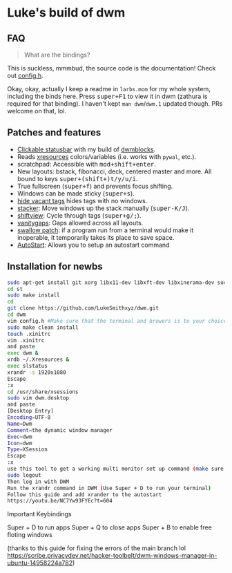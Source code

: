 # Luke's build of dwm

## FAQ

> What are the bindings?

This is suckless, mmmbud, the source code is the documentation! Check out [config.h](config.h).

Okay, okay, actually I keep a readme in `larbs.mom` for my whole system, including the binds here.
Press <kbd>super+F1</kbd> to view it in dwm (zathura is required for that binding).
I haven't kept `man dwm`/`dwm.1` updated though. PRs welcome on that, lol.

## Patches and features

- [Clickable statusbar](https://dwm.suckless.org/patches/statuscmd/) with my build of [dwmblocks](https://github.com/lukesmithxyz/dwmblocks).
- Reads [xresources](https://dwm.suckless.org/patches/xresources/) colors/variables (i.e. works with `pywal`, etc.).
- scratchpad: Accessible with <kbd>mod+shift+enter</kbd>.
- New layouts: bstack, fibonacci, deck, centered master and more. All bound to keys <kbd>super+(shift+)t/y/u/i</kbd>.
- True fullscreen (<kbd>super+f</kbd>) and prevents focus shifting.
- Windows can be made sticky (<kbd>super+s</kbd>).
- [hide vacant tags](https://dwm.suckless.org/patches/hide_vacant_tags/) hides tags with no windows.
- [stacker](https://dwm.suckless.org/patches/stacker/): Move windows up the stack manually (<kbd>super-K/J</kbd>).
- [shiftview](https://dwm.suckless.org/patches/nextprev/): Cycle through tags (<kbd>super+g/;</kbd>).
- [vanitygaps](https://dwm.suckless.org/patches/vanitygaps/): Gaps allowed across all layouts.
- [swallow patch](https://dwm.suckless.org/patches/swallow/): if a program run from a terminal would make it inoperable, it temporarily takes its place to save space.
- [AutoStart](https://github.com/axelGschaider/dwm-patch-autostart.sh/): Allows you to setup an autostart command 


## Installation for newbs

```bash
sudo apt-get install git xorg libx11-dev libxft-dev libxinerama-dev suckless-tools libharfbuzz-dev xrandr -y
cd st
sudo make install
cd
git clone https://github.com/LukeSmithxyz/dwm.git
cd dwm
vim config.h #Make sure that the terminal and browers is to your choice
sudo make clean install
touch .xinitrc
vim .xinitrc
and paste
exec dwm &
xrdb ~/.Xresources &
exec slstatus
xrandr -s 1920x1080
Escape
:x
cd /usr/share/xsessions
sudo vim dwm.desktop
and paste
[Desktop Entry]
Encoding=UTF-8
Name=Dwm
Comment=the dynamic window manager
Exec=dwm
Icon=dwm
Type=XSession
Escape
:x
use this tool to get a working multi monitor set up command (make sure to add refresh rate if needed (-r )  add the xrandr command into the end of the .xinitrc file
sudo logout
Then log in with DWM
Run the xrandr command in DWM (Use Super + D to run your terminal)
Follow this guide and add xrander to the autostart
https://youtu.be/NC7Yw93FYEc?t=604

```

Important Keybindings

Super + D to run apps
Super + Q to close apps
Super + B to enable free floting windows

(thanks to this guide for fixing the errors of the main branch lol https://scribe.privacydev.net/hacker-toolbelt/dwm-windows-manager-in-ubuntu-14958224a782)
